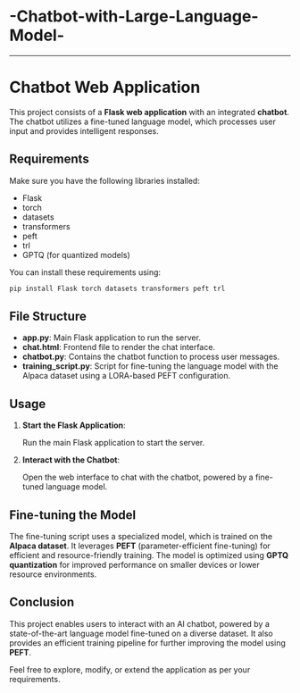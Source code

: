 # -Chatbot-with-Large-Language-Model-

---

# Chatbot Web Application

This project consists of a **Flask web application** with an integrated **chatbot**. The chatbot utilizes a fine-tuned language model, which processes user input and provides intelligent responses.

## Requirements

Make sure you have the following libraries installed:

- Flask
- torch
- datasets
- transformers
- peft
- trl
- GPTQ (for quantized models)

You can install these requirements using:

```bash
pip install Flask torch datasets transformers peft trl
```

## File Structure

- **app.py**: Main Flask application to run the server.
- **chat.html**: Frontend file to render the chat interface.
- **chatbot.py**: Contains the chatbot function to process user messages.
- **training_script.py**: Script for fine-tuning the language model with the Alpaca dataset using a LORA-based PEFT configuration.

## Usage

1. **Start the Flask Application**:

   Run the main Flask application to start the server.

2. **Interact with the Chatbot**:

   Open the web interface to chat with the chatbot, powered by a fine-tuned language model.

## Fine-tuning the Model

The fine-tuning script uses a specialized model, which is trained on the **Alpaca dataset**. It leverages **PEFT** (parameter-efficient fine-tuning) for efficient and resource-friendly training. The model is optimized using **GPTQ quantization** for improved performance on smaller devices or lower resource environments.

## Conclusion

This project enables users to interact with an AI chatbot, powered by a state-of-the-art language model fine-tuned on a diverse dataset. It also provides an efficient training pipeline for further improving the model using **PEFT**.

Feel free to explore, modify, or extend the application as per your requirements.
